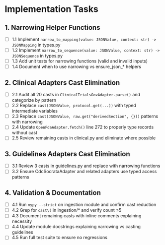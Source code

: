 # Implementation Tasks

## 1. Narrowing Helper Functions

- [ ] 1.1 Implement `narrow_to_mapping(value: JSONValue, context: str) -> JSONMapping` in types.py
- [ ] 1.2 Implement `narrow_to_sequence(value: JSONValue, context: str) -> JSONSequence` in types.py
- [ ] 1.3 Add unit tests for narrowing functions (valid and invalid inputs)
- [ ] 1.4 Document when to use narrowing vs ensure_json_* helpers

## 2. Clinical Adapters Cast Elimination

- [ ] 2.1 Audit all 20 casts in `ClinicalTrialsGovAdapter.parse()` and categorize by pattern
- [ ] 2.2 Replace `cast(JSONValue, protocol.get(...))` with typed intermediate variables
- [ ] 2.3 Replace `cast(JSONValue, raw.get("derivedSection", {}))` patterns with narrowing
- [ ] 2.4 Update `OpenFdaAdapter.fetch()` line 272 to properly type records without cast
- [ ] 2.5 Review remaining casts in clinical.py and eliminate where possible

## 3. Guidelines Adapters Cast Elimination

- [ ] 3.1 Review 3 casts in guidelines.py and replace with narrowing functions
- [ ] 3.2 Ensure CdcSocrataAdapter and related adapters use typed access patterns

## 4. Validation & Documentation

- [ ] 4.1 Run `mypy --strict` on ingestion module and confirm cast reduction
- [ ] 4.2 Grep for `cast\(` in ingestion/* and verify count ≤5
- [ ] 4.3 Document remaining casts with inline comments explaining necessity
- [ ] 4.4 Update module docstrings explaining narrowing vs casting guidelines
- [ ] 4.5 Run full test suite to ensure no regressions
